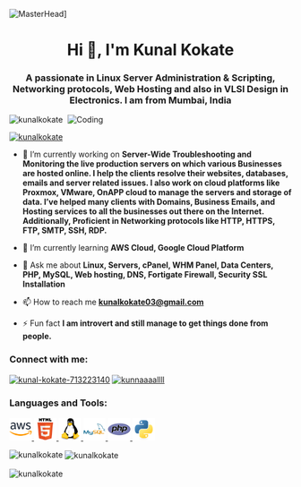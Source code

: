 ![MasterHead](https://miro.medium.com/max/1400/1*wPc7HevBG027roOYiVEE0g.gif)]
<h1 align="center">Hi 👋, I'm Kunal Kokate</h1>
<h3 align="center">A passionate in Linux Server Administration & Scripting, Networking protocols, Web Hosting and also in VLSI Design in Electronics. I am from Mumbai, India</h3>
<img align="right" alt="Coding" width="400" src="https://camo.githubusercontent.com/c1dcb74cc1c1835b1d716f5051499a2814c683c806b15f04b0eba492863703e9/68747470733a2f2f63646e2e6472696262626c652e636f6d2f75736572732f3733303730332f73637265656e73686f74732f363538313234332f6176656e746f2e676966">

<p align="left"> <img src="https://komarev.com/ghpvc/?username=kunalkokate&label=Profile%20views&color=0e75b6&style=flat" alt="kunalkokate" /> </p>

<p align="left"> <a href="https://github.com/ryo-ma/github-profile-trophy"><img src="https://github-profile-trophy.vercel.app/?username=kunalkokate" alt="kunalkokate" /></a> </p>

- 🔭 I’m currently working on **Server-Wide Troubleshooting and Monitoring the live production servers on which various Businesses are hosted online. I help the clients resolve their websites, databases, emails and server related issues. I also work on cloud platforms like Proxmox, VMware, OnAPP cloud to manage the servers and storage of data. I’ve helped many clients with Domains, Business Emails, and Hosting services to all the businesses out there on the Internet. Additionally, Proficient in Networking protocols like HTTP, HTTPS, FTP, SMTP, SSH, RDP.**

- 🌱 I’m currently learning **AWS Cloud, Google Cloud Platform**

- 💬 Ask me about **Linux, Servers, cPanel, WHM Panel, Data Centers, PHP, MySQL, Web hosting, DNS, Fortigate Firewall, Security SSL Installation**

- 📫 How to reach me **kunalkokate03@gmail.com**

- ⚡ Fun fact **I am introvert and still manage to get things done from people.**

<h3 align="left">Connect with me:</h3>
<p align="left">
<a href="https://linkedin.com/in/kunal-kokate-713223140" target="blank"><img align="center" src="https://raw.githubusercontent.com/rahuldkjain/github-profile-readme-generator/master/src/images/icons/Social/linked-in-alt.svg" alt="kunal-kokate-713223140" height="30" width="40" /></a>
<a href="https://instagram.com/kunnaaaallll" target="blank"><img align="center" src="https://raw.githubusercontent.com/rahuldkjain/github-profile-readme-generator/master/src/images/icons/Social/instagram.svg" alt="kunnaaaallll" height="30" width="40" /></a>
</p>

<h3 align="left">Languages and Tools:</h3>
<p align="left"> <a href="https://aws.amazon.com" target="_blank" rel="noreferrer"> <img src="https://raw.githubusercontent.com/devicons/devicon/master/icons/amazonwebservices/amazonwebservices-original-wordmark.svg" alt="aws" width="40" height="40"/> </a> <a href="https://www.w3.org/html/" target="_blank" rel="noreferrer"> <img src="https://raw.githubusercontent.com/devicons/devicon/master/icons/html5/html5-original-wordmark.svg" alt="html5" width="40" height="40"/> </a> <a href="https://www.linux.org/" target="_blank" rel="noreferrer"> <img src="https://raw.githubusercontent.com/devicons/devicon/master/icons/linux/linux-original.svg" alt="linux" width="40" height="40"/> </a> <a href="https://www.mysql.com/" target="_blank" rel="noreferrer"> <img src="https://raw.githubusercontent.com/devicons/devicon/master/icons/mysql/mysql-original-wordmark.svg" alt="mysql" width="40" height="40"/> </a> <a href="https://www.php.net" target="_blank" rel="noreferrer"> <img src="https://raw.githubusercontent.com/devicons/devicon/master/icons/php/php-original.svg" alt="php" width="40" height="40"/> </a> <a href="https://www.python.org" target="_blank" rel="noreferrer"> <img src="https://raw.githubusercontent.com/devicons/devicon/master/icons/python/python-original.svg" alt="python" width="40" height="40"/> </a> </p>

<p><img align="left" src="https://github-readme-stats.vercel.app/api/top-langs?username=kunalkokate&show_icons=true&locale=en&layout=compact" alt="kunalkokate" /></p>

<p>&nbsp;<img align="center" src="https://github-readme-stats.vercel.app/api?username=kunalkokate&show_icons=true&locale=en" alt="kunalkokate" /></p>

<p><img align="center" src="https://github-readme-streak-stats.herokuapp.com/?user=kunalkokate&" alt="kunalkokate" /></p>

